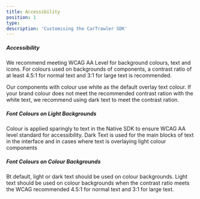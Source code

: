 ```yaml
---
title: Accessibility
position: 1
type: 
description: 'Customising the CarTrawler SDK'
---
```


<h5>Accessibility</h5>

We recommend meeting WCAG AA Level for background colours, text and icons. 
For colours used on backgrounds of components, a contrast ratio of at least 4.5:1 for normal text and 3:1 for large text is recommended.

Our components with colour use white as the default overlay text colour. 
If your brand colour does not meet the recommended contrast ration with the white text, we recommend using dark text to meet the contrast ration.


<h5>Font Colours on Light Backgrounds</h5>
Colour is applied sparingly to text in the Native SDK to ensure WCAG AA level standard for accessibility. 
Dark Text is used for the main blocks of text in the interface and in cases where text is overlaying light colour components


<h5>Font Colours on Colour Backgrounds</h5>
Bt default, light or dark text should be used on colour backgrounds. 
Light text should be used on colour backgrounds when the contrast ratio meets the WCAG recommended 4.5:1 for normal text and 3:1 for large text.